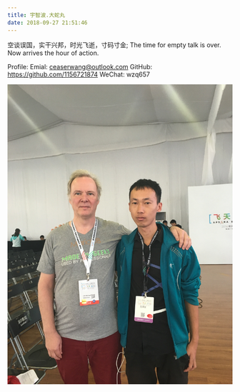 ```yaml
---
title: 宇智波.大蛇丸
date: 2018-09-27 21:51:46
---
```



空谈误国，实干兴邦，时光飞逝，寸码寸金;
The time for empty talk is over. Now arrives the hour of action.

Profile:
Emial: ceaserwang@outlook.com
GitHub: https://github.com/1156721874
WeChat: wzq657

![](./index/IMG_0134.JPG)
<!-- <img style="transform: rotate(90deg);margin-top:20%" src="./index/IMG_0134.JPG" width = "3024" height = "4032" alt="图片名称" /> -->
